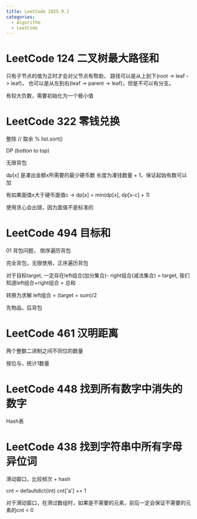 ```yaml
---
title: LeetCode 2025.9.2
categories:
  - Algorithm
  - LeetCode
---
```


# LeetCode 124 二叉树最大路径和

只有子节点的值为正时才会对父节点有帮助， 路径可以是从上到下(root -> leaf -> leaf)， 也可以是从左到右(leaf -> parent -> leaf)，但是不可以有分支。

有较大负数，需要初始化为一个极小值

# LeetCode 322 零钱兑换

整除 // 取余 %  list.sort()

DP (botton to top)

无限背包

dp[x] 是凑出金额x所需要的最少硬币数 长度为凑钱数量 + 1，保证起始有数可以加

有如果面值x大于硬币面值c -> dp[x] = min(dp[x], dp[x-c] + 1)

使用贪心会出错，因为面值不是标准的

# LeetCode 494 目标和

01 背包问题， 倒序遍历背包

完全背包，无限使用，正序遍历背包

对于目标target, 一定存在left组合(加分集合)- right组合(减法集合) = target, 我们知道left组合+right组合 = 总和

转换为求解 left组合 = (target + sum)/2

先物品，后背包

# LeetCode 461 汉明距离

两个整数二进制之间不同位的数量

按位与，统计1数量

# LeetCode 448 找到所有数字中消失的数字

Hash表

# LeetCode 438 找到字符串中所有字母异位词

滑动窗口，比较频次 + hash

cnt = defaultdict(int)
cnt['a'] += 1

对于滑动窗口，在滑过数组时，如果是不需要的元素，前后一定会保证不需要的元素的cnt < 0

